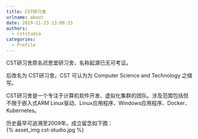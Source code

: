 ```yaml
---
title: CST研习舍
urlname: about
date: 2019-11-23 13:09:23
authors:
  - cststudio
categories:
  - Profile
---
```


CST研习舍原名迟思堂研习舍，名称起源已无可考证。  

后改名为 CST研习舍。CST 可认为为 Computer Science and Technology 之缩写。  

CST研习舍是一个专注于计算机软件开发、虚拟化集群的团队。涉及范围包括但不限于嵌入式ARM Linux驱动、Linux应用程序、Windows应用程序、Docker、Kubernetes。  

<!-- more -->

历史最早可追溯至2009年。成立留念如下图：  
{% asset_img cst-studio.jpg %}

